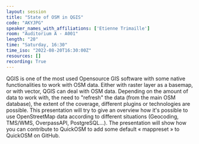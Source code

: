 ```yaml
---
layout: session
title: "State of OSM in QGIS"
code: "AKYJPG"
speaker_names_with_affiliations: ['Etienne Trimaille']
room: "Auditorium A - A001"
length: "20"
time: "Saturday, 16:30"
time_iso: "2022-08-20T16:30:00Z"
resources: []
recording: True
---
```

QGIS is one of the most used Opensource GIS software with some native functionalities to work with OSM data. Either with raster layer as a basemap, or with vector, QGIS can deal with OSM data. Depending on the amount of data to work with, the need to &#34;refresh&#34; the data (from the main OSM database), the extent of the coverage, different plugins or technologies are possible.
This presentation will try to give an overview how it's possible to use OpenStreetMap data according to different situations (Geocoding, TMS/WMS, OverpassAPI, PostgreSQL…). The presentation will show how you can contribute to QuickOSM to add some default « mappreset » to QuickOSM on GitHub.
